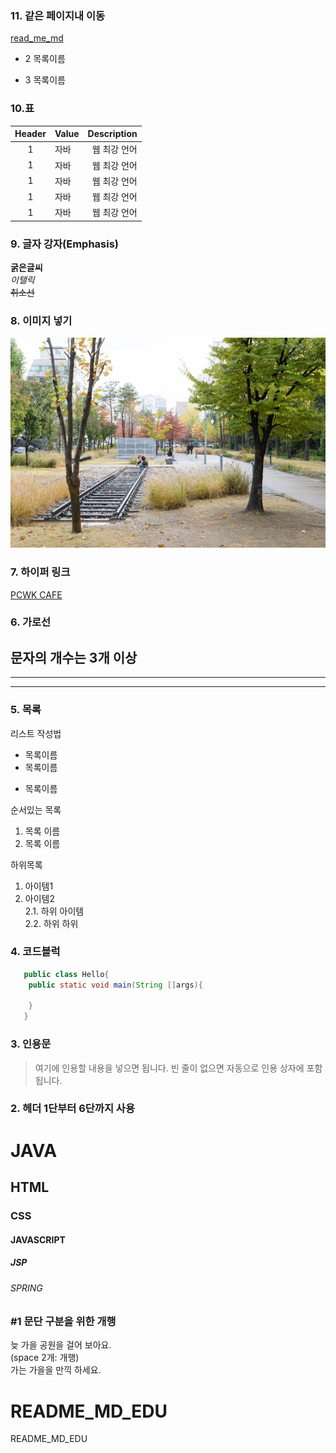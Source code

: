 ### 11. 같은 페이지내 이동
[read_me_md](#-read_me_md)
* 2 목록이름  
+ 3 목록이름 

### 10.표  
|Header|Value|Description|
|:-------:|:-------|-------:|
|1|자바|웹 최강 언어|
|1|자바|웹 최강 언어|
|1|자바|웹 최강 언어|
|1|자바|웹 최강 언어|
|1|자바|웹 최강 언어|

### 9. 글자 강자(Emphasis)
**굵은글씨**  
*이탤릭*  
~~취소선~~  


### 8. 이미지 넣기

![가을](https://github.com/hykim-king/README_MD_EDU/blob/main/doc/imgs/hong.jpg "연트랄 파크")
### 7. 하이퍼 링크
[PCWK CAFE](https://cafe.daum.net/pcwk "설명문구")

### 6. 가로선
문자의 개수는 3개 이상
---
***
----


### 5. 목록
리스트 작성법  
* 목록이름
* 목록이름  
+ 목록이름  

순서있는 목록  
1. 목록 이름
2. 목록 이름

하위목록  
1. 아이템1
2. 아이템2  
2.1. 하위 아이템  
2.2. 하위 하위

### 4. 코드블럭
```JAVA
   public class Hello{
    public static void main(String []args){
    
    }
   }
```

### 3. 인용문
> 여기에 인용할 내용을 넣으면 됩니다.
> 빈 줄이 없으면 자동으로 인용 상자에 포함 됩니다.


### 2. 헤더 1단부터 6단까지 사용
# JAVA
## HTML
### CSS
#### JAVASCRIPT
##### JSP
###### SPRING

### #1 문단 구분을 위한 개행
늦 가을 공원을 걸어 보아요.  
(space 2개: 개행)  
가는 가을을 만끽 하세요. 

# README_MD_EDU
README_MD_EDU


 

















